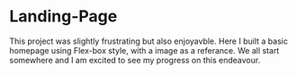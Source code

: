 # Landing-Page
This project was slightly frustrating but also enjoyavble. 
Here I built a basic homepage using Flex-box style, with a image as a referance.
We all start somewhere and I am excited to see my progress on this endeavour.
